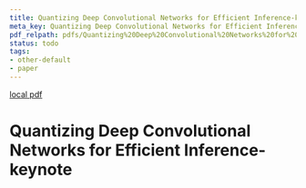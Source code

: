 ```yaml
---
title: Quantizing Deep Convolutional Networks for Efficient Inference-keynote
meta_key: Quantizing Deep Convolutional Networks for Efficient Inference-keynote
pdf_relpath: pdfs/Quantizing%20Deep%20Convolutional%20Networks%20for%20Efficient%20Inference-keynote.pdf
status: todo
tags:
- other-default
- paper
---
```


[local pdf](../../../pdfs/Quantizing%20Deep%20Convolutional%20Networks%20for%20Efficient%20Inference-keynote.pdf)

# Quantizing Deep Convolutional Networks for Efficient Inference-keynote
